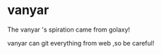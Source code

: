 # vanyar
The vanyar 's spiration came from golaxy!

vanyar can git everything from web ,so be careful!
